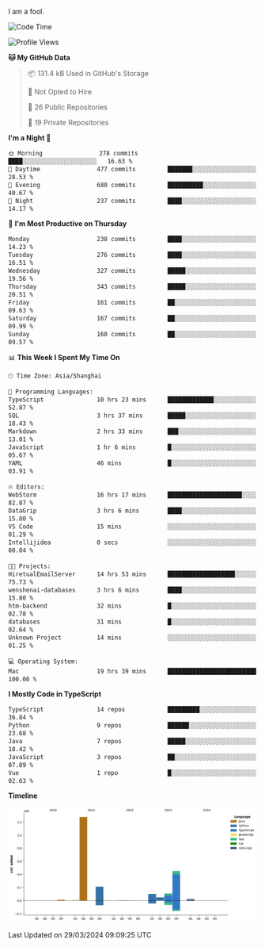 I am a fool.

<!--START_SECTION:waka-->
![Code Time](http://img.shields.io/badge/Code%20Time-1%2C289%20hrs%2048%20mins-blue)

![Profile Views](http://img.shields.io/badge/Profile%20Views-0-blue)

**🐱 My GitHub Data** 

> 📦 131.4 kB Used in GitHub's Storage 
 > 
> 🚫 Not Opted to Hire
 > 
> 📜 26 Public Repositories 
 > 
> 🔑 19 Private Repositories 
 > 
**I'm a Night 🦉** 

```text
🌞 Morning                278 commits         ████░░░░░░░░░░░░░░░░░░░░░   16.63 % 
🌆 Daytime                477 commits         ███████░░░░░░░░░░░░░░░░░░   28.53 % 
🌃 Evening                680 commits         ██████████░░░░░░░░░░░░░░░   40.67 % 
🌙 Night                  237 commits         ████░░░░░░░░░░░░░░░░░░░░░   14.17 % 
```
📅 **I'm Most Productive on Thursday** 

```text
Monday                   238 commits         ████░░░░░░░░░░░░░░░░░░░░░   14.23 % 
Tuesday                  276 commits         ████░░░░░░░░░░░░░░░░░░░░░   16.51 % 
Wednesday                327 commits         █████░░░░░░░░░░░░░░░░░░░░   19.56 % 
Thursday                 343 commits         █████░░░░░░░░░░░░░░░░░░░░   20.51 % 
Friday                   161 commits         ██░░░░░░░░░░░░░░░░░░░░░░░   09.63 % 
Saturday                 167 commits         ██░░░░░░░░░░░░░░░░░░░░░░░   09.99 % 
Sunday                   160 commits         ██░░░░░░░░░░░░░░░░░░░░░░░   09.57 % 
```


📊 **This Week I Spent My Time On** 

```text
🕑︎ Time Zone: Asia/Shanghai

💬 Programming Languages: 
TypeScript               10 hrs 23 mins      █████████████░░░░░░░░░░░░   52.87 % 
SQL                      3 hrs 37 mins       █████░░░░░░░░░░░░░░░░░░░░   18.43 % 
Markdown                 2 hrs 33 mins       ███░░░░░░░░░░░░░░░░░░░░░░   13.01 % 
JavaScript               1 hr 6 mins         █░░░░░░░░░░░░░░░░░░░░░░░░   05.67 % 
YAML                     46 mins             █░░░░░░░░░░░░░░░░░░░░░░░░   03.91 % 

🔥 Editors: 
WebStorm                 16 hrs 17 mins      █████████████████████░░░░   82.87 % 
DataGrip                 3 hrs 6 mins        ████░░░░░░░░░░░░░░░░░░░░░   15.80 % 
VS Code                  15 mins             ░░░░░░░░░░░░░░░░░░░░░░░░░   01.29 % 
Intellijidea             0 secs              ░░░░░░░░░░░░░░░░░░░░░░░░░   00.04 % 

🐱‍💻 Projects: 
HiretualEmailServer      14 hrs 53 mins      ███████████████████░░░░░░   75.73 % 
wenshenai-databases      3 hrs 6 mins        ████░░░░░░░░░░░░░░░░░░░░░   15.80 % 
htm-backend              32 mins             █░░░░░░░░░░░░░░░░░░░░░░░░   02.78 % 
databases                31 mins             █░░░░░░░░░░░░░░░░░░░░░░░░   02.64 % 
Unknown Project          14 mins             ░░░░░░░░░░░░░░░░░░░░░░░░░   01.25 % 

💻 Operating System: 
Mac                      19 hrs 39 mins      █████████████████████████   100.00 % 
```

**I Mostly Code in TypeScript** 

```text
TypeScript               14 repos            █████████░░░░░░░░░░░░░░░░   36.84 % 
Python                   9 repos             ██████░░░░░░░░░░░░░░░░░░░   23.68 % 
Java                     7 repos             █████░░░░░░░░░░░░░░░░░░░░   18.42 % 
JavaScript               3 repos             ██░░░░░░░░░░░░░░░░░░░░░░░   07.89 % 
Vue                      1 repo              █░░░░░░░░░░░░░░░░░░░░░░░░   02.63 % 
```



**Timeline**

![Lines of Code chart](https://raw.githubusercontent.com/VeejaLiu/VeejaLiu/master/assets/bar_graph.png)


 Last Updated on 29/03/2024 09:09:25 UTC
<!--END_SECTION:waka-->
